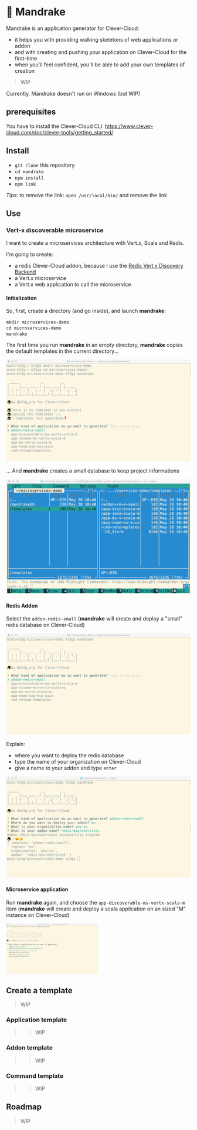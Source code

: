 # :tophat: Mandrake

Mandrake is an application generator for Clever-Cloud:

- it helps you with providing walking skeletons of web applications or addon
- and with creating and pushing your application on Clever-Cloud for the first-time
- when you'll feel confident, you'll be able to add your own templates of creation

> WIP

Currently, Mandrake doesn't run on Windows (but WIP)

## prerequisites

You have to install the Clever-Cloud CLI: https://www.clever-cloud.com/doc/clever-tools/getting_started/

## Install

- `git clone` this repository
- `cd mandrake`
- `npm install`
- `npm link`

*Tips*: to remove the link: `open /usr/local/bin/` and remove the link

## Use

### Vert-x discoverable microservice

I want to create a microservices architecture with Vert.x, Scala and Redis.

I'm going to create:

- a redis Clever-Cloud addon, because I use the [Redis Vert.x Discovery Backend](http://vertx.io/docs/vertx-service-discovery-backend-redis/java/)
- a Vert.x microservice
- a Vert.x web application to call the microservice

#### Initialization

So, first, create a directory (and go inside), and launch **mandrake**:

```shell
mkdir microservices-demo
cd microservices-demo
mandrake
```

The first time you run **mandrake** in an empty directory, **mandrake** copies the default templates in the current directory...

![01](documentation/01.png)

... And **mandrake** creates a small database to keep project informations

![02](documentation/02.png)

#### Redis Addon

Select the `addon-redis-small` (**mandrake** will create and deploy a "small" redis database on Clever-Cloud)

![03](documentation/03.png)

Explain:
- where you want to deploy the redis database
- type the name of your organization on Clever-Cloud
- give a name to your addon and type `enter`

![04](documentation/04.png)

#### Microservice application

Run **mandrake** again, and choose the `app-discoverable-ms-vertx-scala-m` item (**mandrake** will create and deploy a scala application on an sized "M" instance on Clever-Cloud)

<img src="documentation/05.png" alt="05" style="width: 50%; height: 50%;"/>



## Create a template

> WIP

### Application template

>> WIP

### Addon template

>> WIP

### Command template

>> WIP

## Roadmap

> WIP
